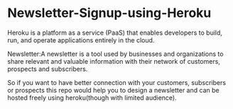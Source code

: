 # Newsletter-Signup-using-Heroku
Heroku is a platform as a service (PaaS) that enables developers to build, run, and operate applications entirely in the cloud.

Newsletter:A newsletter is a tool used by businesses and organizations to share relevant and valuable information with their network of customers, prospects and subscribers.

So if you want to have better connection with your customers, subscribers or prospects this repo would help you to design a newsletter and can be hosted freely using heroku(though with limited audience). 
